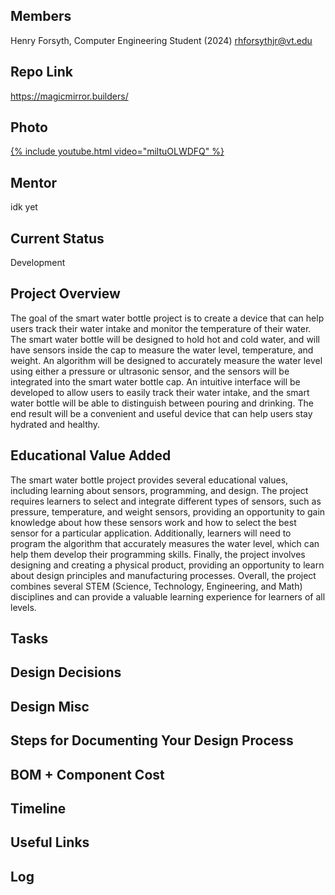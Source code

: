 ## Members
Henry Forsyth, Computer Engineering Student (2024)
rhforsythjr@vt.edu

## Repo Link
[<a class="button is-link" href="https://magicmirror.builders/" >https://magicmirror.builders/</a>](https://github.com/KGouttumukkala/SmartWaterBottle)

## Photo
[{% include youtube.html video="miltuOLWDFQ" %}](https://helios-i.mashable.com/imagery/reviews/00QktxL2yohJEeEUA4YASoc/hero-image.fill.size_1248x702.v1650422643.png)

## Mentor
idk yet

## Current Status
Development

## Project Overview

The goal of the smart water bottle project is to create a device that can help users track their water intake and monitor the temperature of their water. The smart water bottle will be designed to hold hot and cold water, and will have sensors inside the cap to measure the water level, temperature, and weight. An algorithm will be designed to accurately measure the water level using either a pressure or ultrasonic sensor, and the sensors will be integrated into the smart water bottle cap. An intuitive interface will be developed to allow users to easily track their water intake, and the smart water bottle will be able to distinguish between pouring and drinking. The end result will be a convenient and useful device that can help users stay hydrated and healthy.

## Educational Value Added

The smart water bottle project provides several educational values, including learning about sensors, programming, and design. The project requires learners to select and integrate different types of sensors, such as pressure, temperature, and weight sensors, providing an opportunity to gain knowledge about how these sensors work and how to select the best sensor for a particular application. Additionally, learners will need to program the algorithm that accurately measures the water level, which can help them develop their programming skills. Finally, the project involves designing and creating a physical product, providing an opportunity to learn about design principles and manufacturing processes. Overall, the project combines several STEM (Science, Technology, Engineering, and Math) disciplines and can provide a valuable learning experience for learners of all levels.

## Tasks

<!-- Your Text Here. See Example above -->

## Design Decisions

<!-- Your Text Here. See Example above -->

## Design Misc

<!-- Your Text Here. See Example above -->

## Steps for Documenting Your Design Process

<!-- Your Text Here. See Example above -->

## BOM + Component Cost

<!-- Your Text Here. See Example above -->

## Timeline

<!-- Your Text Here. See Example above -->

## Useful Links

<!-- Your Text Here. See Example above -->

## Log

<!-- Your Text Here. See Example above -->
